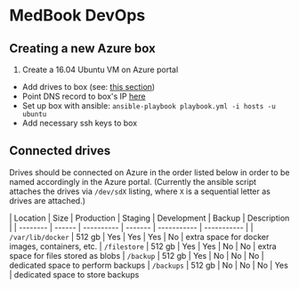 # MedBook DevOps

## Creating a new Azure box

1. Create a 16.04 Ubuntu VM on Azure portal
- Add drives to box (see: [this section](#connected-drives))
- Point DNS record to box's IP [here](https://domains.google.com/registrar#d=3530982,medbook.io&z=a&chp=d,z)
- Set up box with ansible: `ansible-playbook playbook.yml -i hosts -u ubuntu`
- Add necessary ssh keys to box

## Connected drives

Drives should be connected on Azure in the order listed below in order to be named accordingly in the Azure portal. (Currently the ansible script attaches the drives via `/dev/sdX` listing, where `X` is a sequential letter as drives are attached.)

| Location          | Size   | Production | Staging | Development | Backup | Description |
| --------          | ------ | ---------- | ------- | ----------- | ----------- |
| `/var/lib/docker` | 512 gb | Yes | Yes | Yes | No | extra space for docker images, containers, etc.
| `/filestore`      | 512 gb | Yes | Yes | No | No | extra space for files stored as blobs
| `/backup`         | 512 gb | Yes | No | No | No | dedicated space to perform backups
| `/backups`        | 512 gb | No | No | No | Yes | dedicated space to store backups

